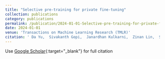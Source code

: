 ```yaml
---
title: "Selective pre-training for private fine-tuning"
collection: publications
category: publications
permalink: /publication/2024-01-01-Selective-pre-training-for-private-fine-tuning
date: 2024-01-01
venue: 'Transactions on Machine Learning Research (TMLR)'
citation: ' Da Yu,  Sivakanth Gopi,  Janardhan Kulkarni,  Zinan Lin,  Saurabh Naik,  Tomasz Religa,  Jian Yin,  Huishuai Zhang, &quot;Selective pre-training for private fine-tuning.&quot; Transactions on Machine Learning Research (TMLR), 2024.'
---
```

Use [Google Scholar](https://scholar.google.com/scholar?q=Selective+pre+training+for+private+fine+tuning){:target="_blank"} for full citation